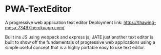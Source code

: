 # PWA-TextEditor
A progressive web application text editor
Deployment link: https://thawing-mesa-73467.herokuapp.com/

Built ins JS using webpack and express js, JATE just another text editor is built to show off the fundamentals of progressive web applications using a simple useful concept that is a highly portable easy to use text editor.
